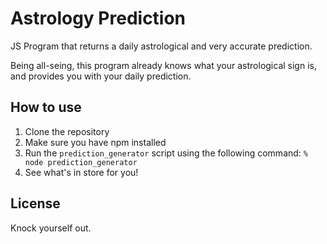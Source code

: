 # Astrology Prediction
JS Program that returns a daily astrological and very accurate prediction.

Being all-seing, this program already knows what your astrological sign is, and provides you with your daily prediction.

## How to use
1. Clone the repository
2. Make sure you have npm installed
3. Run the `prediction_generator` script using the following command:
`% node prediction_generator`
4. See what's in store for you!

## License
Knock yourself out.